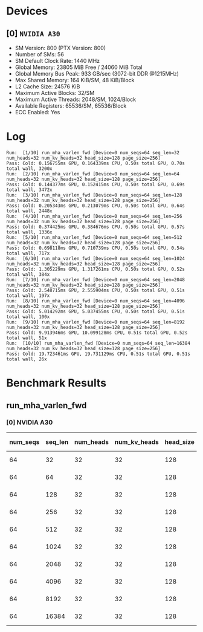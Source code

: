 # Devices

## [0] `NVIDIA A30`
* SM Version: 800 (PTX Version: 800)
* Number of SMs: 56
* SM Default Clock Rate: 1440 MHz
* Global Memory: 23805 MiB Free / 24060 MiB Total
* Global Memory Bus Peak: 933 GB/sec (3072-bit DDR @1215MHz)
* Max Shared Memory: 164 KiB/SM, 48 KiB/Block
* L2 Cache Size: 24576 KiB
* Maximum Active Blocks: 32/SM
* Maximum Active Threads: 2048/SM, 1024/Block
* Available Registers: 65536/SM, 65536/Block
* ECC Enabled: Yes

# Log

```
Run:  [1/10] run_mha_varlen_fwd [Device=0 num_seqs=64 seq_len=32 num_heads=32 num_kv_heads=32 head_size=128 page_size=256]
Pass: Cold: 0.156755ms GPU, 0.164339ms CPU, 0.50s total GPU, 0.70s total wall, 3200x 
Run:  [2/10] run_mha_varlen_fwd [Device=0 num_seqs=64 seq_len=64 num_heads=32 num_kv_heads=32 head_size=128 page_size=256]
Pass: Cold: 0.144377ms GPU, 0.152415ms CPU, 0.50s total GPU, 0.69s total wall, 3472x 
Run:  [3/10] run_mha_varlen_fwd [Device=0 num_seqs=64 seq_len=128 num_heads=32 num_kv_heads=32 head_size=128 page_size=256]
Pass: Cold: 0.205343ms GPU, 0.213079ms CPU, 0.50s total GPU, 0.64s total wall, 2448x 
Run:  [4/10] run_mha_varlen_fwd [Device=0 num_seqs=64 seq_len=256 num_heads=32 num_kv_heads=32 head_size=128 page_size=256]
Pass: Cold: 0.374425ms GPU, 0.384676ms CPU, 0.50s total GPU, 0.57s total wall, 1336x 
Run:  [5/10] run_mha_varlen_fwd [Device=0 num_seqs=64 seq_len=512 num_heads=32 num_kv_heads=32 head_size=128 page_size=256]
Pass: Cold: 0.698118ms GPU, 0.710739ms CPU, 0.50s total GPU, 0.54s total wall, 717x 
Run:  [6/10] run_mha_varlen_fwd [Device=0 num_seqs=64 seq_len=1024 num_heads=32 num_kv_heads=32 head_size=128 page_size=256]
Pass: Cold: 1.305229ms GPU, 1.317261ms CPU, 0.50s total GPU, 0.52s total wall, 384x 
Run:  [7/10] run_mha_varlen_fwd [Device=0 num_seqs=64 seq_len=2048 num_heads=32 num_kv_heads=32 head_size=128 page_size=256]
Pass: Cold: 2.548715ms GPU, 2.555904ms CPU, 0.50s total GPU, 0.51s total wall, 197x 
Run:  [8/10] run_mha_varlen_fwd [Device=0 num_seqs=64 seq_len=4096 num_heads=32 num_kv_heads=32 head_size=128 page_size=256]
Pass: Cold: 5.014292ms GPU, 5.037455ms CPU, 0.50s total GPU, 0.51s total wall, 100x 
Run:  [9/10] run_mha_varlen_fwd [Device=0 num_seqs=64 seq_len=8192 num_heads=32 num_kv_heads=32 head_size=128 page_size=256]
Pass: Cold: 9.913946ms GPU, 10.099128ms CPU, 0.51s total GPU, 0.52s total wall, 51x 
Run:  [10/10] run_mha_varlen_fwd [Device=0 num_seqs=64 seq_len=16384 num_heads=32 num_kv_heads=32 head_size=128 page_size=256]
Pass: Cold: 19.723461ms GPU, 19.731129ms CPU, 0.51s total GPU, 0.51s total wall, 26x 
```

# Benchmark Results

## run_mha_varlen_fwd

### [0] NVIDIA A30

| num_seqs | seq_len | num_heads | num_kv_heads | head_size | page_size | Memory Reads | Memory Writes | Memory Usage | Tokens  | Samples |  CPU Time  | Noise  |  GPU Time  | Noise  | Elem/s  | GlobalMem BW | BWUtil |
|----------|---------|-----------|--------------|-----------|-----------|--------------|---------------|--------------|---------|---------|------------|--------|------------|--------|---------|--------------|--------|
|       64 |      32 |        32 |           32 |       128 |       256 |   32.500 MiB |   512.000 KiB |        16385 |    2048 |   3200x | 164.339 us | 27.91% | 156.755 us | 19.24% | 13.065M | 220.746 GB/s | 23.66% |
|       64 |      64 |        32 |           32 |       128 |       256 |   64.500 MiB |   512.000 KiB |        16385 |    4096 |   3472x | 152.415 us | 40.73% | 144.377 us |  0.53% | 28.370M | 472.081 GB/s | 50.59% |
|       64 |     128 |        32 |           32 |       128 |       256 |  128.500 MiB |   512.000 KiB |        16385 |    8192 |   2448x | 213.079 us | 26.81% | 205.343 us |  0.60% | 39.894M | 658.735 GB/s | 70.59% |
|       64 |     256 |        32 |           32 |       128 |       256 |  256.500 MiB |   512.000 KiB |        16385 |   16384 |   1336x | 384.676 us | 25.38% | 374.425 us |  0.29% | 43.758M | 719.727 GB/s | 77.13% |
|       64 |     512 |        32 |           32 |       128 |       256 |  512.500 MiB |   512.000 KiB |        16385 |   32768 |    717x | 710.739 us | 22.65% | 698.118 us |  0.35% | 46.938M | 770.528 GB/s | 82.58% |
|       64 |    1024 |        32 |           32 |       128 |       256 |    1.000 GiB |   512.000 KiB |        16385 |   65536 |    384x |   1.317 ms |  6.59% |   1.305 ms |  0.20% | 50.210M | 823.449 GB/s | 88.25% |
|       64 |    2048 |        32 |           32 |       128 |       256 |    2.000 GiB |   512.000 KiB |        16385 |  131072 |    197x |   2.556 ms |  0.35% |   2.549 ms |  0.16% | 51.427M | 842.986 GB/s | 90.34% |
|       64 |    4096 |        32 |           32 |       128 |       256 |    4.000 GiB |   512.000 KiB |        16385 |  262144 |    100x |   5.037 ms |  3.10% |   5.014 ms |  0.15% | 52.279M | 856.754 GB/s | 91.82% |
|       64 |    8192 |        32 |           32 |       128 |       256 |    8.000 GiB |   512.000 KiB |        16385 |  524288 |     51x |  10.099 ms | 12.99% |   9.914 ms |  0.14% | 52.884M | 866.555 GB/s | 92.87% |
|       64 |   16384 |        32 |           32 |       128 |       256 |   16.000 GiB |   512.000 KiB |        16385 | 1048576 |     26x |  19.731 ms |  0.09% |  19.723 ms |  0.07% | 53.164M | 871.090 GB/s | 93.35% |
